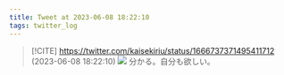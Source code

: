 ```yaml
---
title: Tweet at 2023-06-08 18:22:10
tags: twitter_log
---
```


> [!CITE] https://twitter.com/kaisekiriu/status/1666737371495411712 (2023-06-08 18:22:10)
> ![](https://twitter.com/kaisekiriu/status/1666737371495411712)
> 分かる。自分も欲しい。
